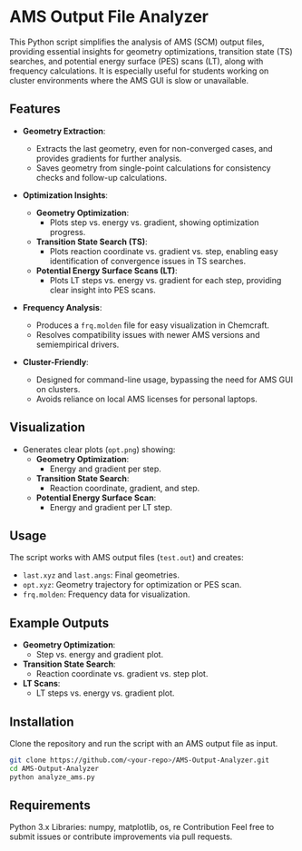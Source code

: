 # AMS Output File Analyzer

This Python script simplifies the analysis of AMS (SCM) output files, providing essential insights for geometry optimizations, transition state (TS) searches, and potential energy surface (PES) scans (LT), along with frequency calculations. It is especially useful for students working on cluster environments where the AMS GUI is slow or unavailable.

## Features
- **Geometry Extraction**:
  - Extracts the last geometry, even for non-converged cases, and provides gradients for further analysis.
  - Saves geometry from single-point calculations for consistency checks and follow-up calculations.

- **Optimization Insights**:
  - **Geometry Optimization**:
    - Plots step vs. energy vs. gradient, showing optimization progress.
  - **Transition State Search (TS)**:
    - Plots reaction coordinate vs. gradient vs. step, enabling easy identification of convergence issues in TS searches.
  - **Potential Energy Surface Scans (LT)**:
    - Plots LT steps vs. energy vs. gradient for each step, providing clear insight into PES scans.

- **Frequency Analysis**:
  - Produces a `frq.molden` file for easy visualization in Chemcraft.
  - Resolves compatibility issues with newer AMS versions and semiempirical drivers.

- **Cluster-Friendly**:
  - Designed for command-line usage, bypassing the need for AMS GUI on clusters.
  - Avoids reliance on local AMS licenses for personal laptops.

## Visualization
- Generates clear plots (`opt.png`) showing:
  - **Geometry Optimization**:
    - Energy and gradient per step.
  - **Transition State Search**:
    - Reaction coordinate, gradient, and step.
  - **Potential Energy Surface Scan**:
    - Energy and gradient per LT step.

## Usage
The script works with AMS output files (`test.out`) and creates:
- `last.xyz` and `last.angs`: Final geometries.
- `opt.xyz`: Geometry trajectory for optimization or PES scan.
- `frq.molden`: Frequency data for visualization.

## Example Outputs
- **Geometry Optimization**:
  - Step vs. energy and gradient plot.
- **Transition State Search**:
  - Reaction coordinate vs. gradient vs. step plot.
- **LT Scans**:
  - LT steps vs. energy vs. gradient plot.

## Installation
Clone the repository and run the script with an AMS output file as input.

```bash
git clone https://github.com/<your-repo>/AMS-Output-Analyzer.git
cd AMS-Output-Analyzer
python analyze_ams.py
```

## Requirements
Python 3.x
Libraries: numpy, matplotlib, os, re
Contribution
Feel free to submit issues or contribute improvements via pull requests.

